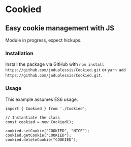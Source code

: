 # Cookied
## Easy cookie management with JS

Module in progress, expect hickups.

### Installation

Install the package via GitHub with `npm install https://github.com/joduplessis/Cookied.git` or `yarn add https://github.com/joduplessis/Cookied.git`.

### Usage

This example assumes ES6 usage.
```
import { Cookied } from './Cookied';

// Instantiate the class
const cookied = new Cookied();

cookied.setCookie("COOKIED", "NICE");
cookied.getCookie("COOKIED");
cookied.deleteCookie("COOKIED");
```
